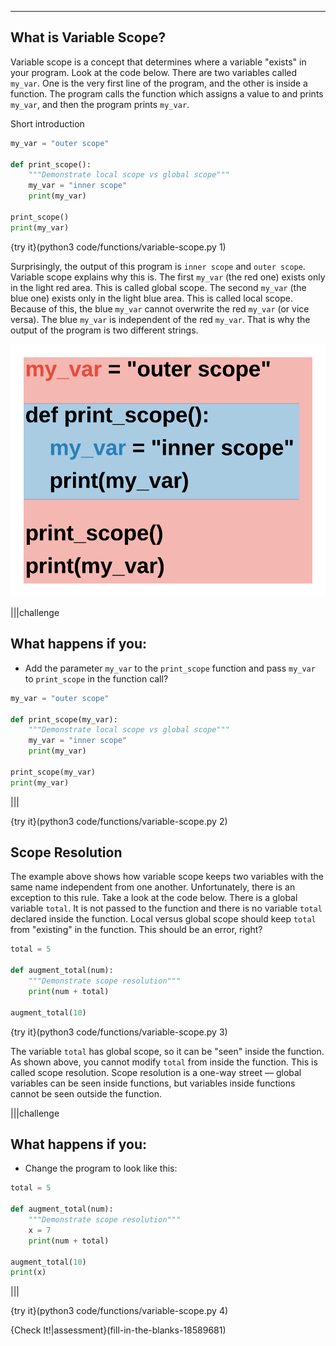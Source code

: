 ----------

## What is Variable Scope?

Variable scope is a concept that determines where a variable "exists" in your program. Look at the code below. There are two variables called `my_var`. One is the very first line of the program, and the other is inside a function. The program calls the function which assigns a value to and prints `my_var`, and then the program prints `my_var`.

Short introduction

```python
my_var = "outer scope"

def print_scope():
    """Demonstrate local scope vs global scope"""
    my_var = "inner scope"
    print(my_var)

print_scope()
print(my_var)
```

{try it}(python3 code/functions/variable-scope.py 1)

Surprisingly, the output of this program is `inner scope` and `outer scope`. Variable scope explains why this is. The first `my_var` (the red one) exists only in the light red area. This is called global scope. The second `my_var` (the blue one) exists only in the light blue area. This is called local scope. Because of this, the blue `my_var` cannot overwrite the red `my_var` (or vice versa). The blue `my_var` is independent of the red `my_var`. That is why the output of the program is two different strings.

![Variable Scope](.guides/images/variable-scope.png)

|||challenge
## What happens if you:
* Add the parameter `my_var` to the `print_scope` function and pass `my_var` to `print_scope` in the function call?
```python
my_var = "outer scope"

def print_scope(my_var):
    """Demonstrate local scope vs global scope"""
    my_var = "inner scope"
    print(my_var)

print_scope(my_var)
print(my_var)
```

|||

{try it}(python3 code/functions/variable-scope.py 2)

## Scope Resolution

The example above shows how variable scope keeps two variables with the same name independent from one another. Unfortunately, there is an exception to this rule. Take a look at the code below. There is a global variable `total`. It is not passed to the function and there is no variable `total` declared inside the function. Local versus global scope should keep `total` from "existing" in the function. This should be an error, right?

```python
total = 5

def augment_total(num):
    """Demonstrate scope resolution"""
    print(num + total)

augment_total(10)
```

{try it}(python3 code/functions/variable-scope.py 3)

The variable `total` has global scope, so it can be "seen" inside the function. As shown above, you cannot modify `total` from inside the function. This is called scope resolution. Scope resolution is a one-way street — global variables can be seen inside functions, but variables inside functions cannot be seen outside the function.

|||challenge
## What happens if you:
* Change the program to look like this:
```python
total = 5

def augment_total(num):
    """Demonstrate scope resolution"""
    x = 7
    print(num + total)

augment_total(10)
print(x)
```

|||

{try it}(python3 code/functions/variable-scope.py 4)

{Check It!|assessment}(fill-in-the-blanks-18589681)
